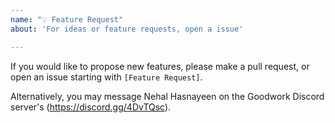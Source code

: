```yaml
---
name: "💡 Feature Request"
about: 'For ideas or feature requests, open a issue'

---
```


If you would like to propose new features, please make a pull request, or open an issue starting with `[Feature Request]`.

Alternatively, you may message Nehal Hasnayeen on the Goodwork Discord server's (https://discord.gg/4DvTQsc).
